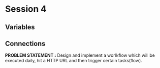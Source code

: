 # Session 4

## Variables

## Connections

**PROBLEM STATEMENT :** Design and implement a  worlkflow which will be executed daily, hit a HTTP URL and then trigger certain tasks(flow).